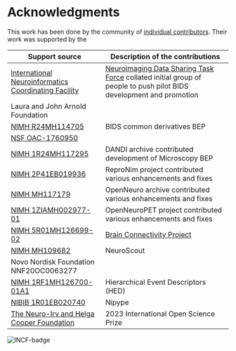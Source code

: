 # Acknowledgments

This work has been done by the community of [individual contributors](https://bids-specification.readthedocs.io/en/stable/appendices/contributors.html). Their work was
supported by the

Support source | Description of the contributions 
----- | -----
[International Neuroinformatics Coordinating Facility](https://www.incf.org/) | [Neuroimaging Data Sharing Task Force](https://web.archive.org/web/20170813183704/http://wiki.incf.org/mediawiki/index.php/Neuroimaging_Task_Force) collated initial group of people to push pilot BIDS development and promotion
Laura and John Arnold Foundation |
[NIMH R24MH114705](https://reporter.nih.gov/project-details/9411944) | BIDS common derivatives BEP
[NSF OAC-1760950](https://www.nsf.gov/awardsearch/showAward?AWD_ID=1760950) | 
[NIMH 1R24MH117295](https://reporter.nih.gov/project-details/9795271) | DANDI archive contributed development of Microscopy BEP
[NIMH 2P41EB019936](https://reporter.nih.gov/project-details/10334133) | ReproNim project contributed various enhancements and fixes
[NIMH MH117179](https://reporter.nih.gov/project-details/10145071) | OpenNeuro archive contributed various enhancements and fixes
[NIMH 1ZIAMH002977-01](https://reporter.nih.gov/project-details/10489085) |  OpenNeuroPET project contributed various enhancements and fixes 
[NIMH 5R01MH126699-02](https://reporter.nih.gov/project-details/10460628) | [Brain Connectivity Project](https://pestillilab.github.io/bids-connectivity/)
[NIMH MH109682](https://reporter.nih.gov/project-details/9982125) | NeuroScout
Novo Nordisk Foundation NNF20OC0063277 | 
[NIMH 1RF1MH126700-01A1](https://reporter.nih.gov/project-details/10480619) | Hierarchical Event Descriptors (HED)
[NIBIB 1R01EB020740](https://reporter.nih.gov/project-details/9053094) | Nipype
[The Neuro-Irv and Helga Cooper Foundation](https://www.mcgill.ca/neuro/open-science/open-science-awards-and-prizes/neuro-irv-and-helga-cooper-foundation-open-science-prizes) | 2023 International Open Science Prize

![INCF-badge](../../assets/img/incf-badge_281x210.png)
